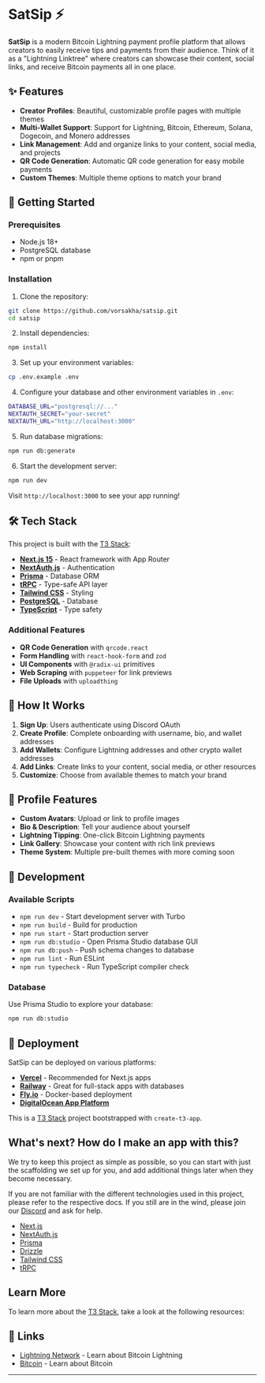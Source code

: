 # SatSip ⚡

**SatSip** is a modern Bitcoin Lightning payment profile platform that allows creators to easily receive tips and payments from their audience. Think of it as a "Lightning Linktree" where creators can showcase their content, social links, and receive Bitcoin payments all in one place.

## ✨ Features

- **Creator Profiles**: Beautiful, customizable profile pages with multiple themes
- **Multi-Wallet Support**: Support for Lightning, Bitcoin, Ethereum, Solana, Dogecoin, and Monero addresses
- **Link Management**: Add and organize links to your content, social media, and projects
- **QR Code Generation**: Automatic QR code generation for easy mobile payments
- **Custom Themes**: Multiple theme options to match your brand

## 🚀 Getting Started

### Prerequisites

- Node.js 18+ 
- PostgreSQL database
- npm or pnpm

### Installation

1. Clone the repository:
```bash
git clone https://github.com/vorsakha/satsip.git
cd satsip
```

2. Install dependencies:
```bash
npm install
```

3. Set up your environment variables:
```bash
cp .env.example .env
```

4. Configure your database and other environment variables in `.env`:
```bash
DATABASE_URL="postgresql://..."
NEXTAUTH_SECRET="your-secret"
NEXTAUTH_URL="http://localhost:3000"
```

5. Run database migrations:
```bash
npm run db:generate
```

6. Start the development server:
```bash
npm run dev
```

Visit `http://localhost:3000` to see your app running!

## 🛠️ Tech Stack

This project is built with the [T3 Stack](https://create.t3.gg/):

- **[Next.js 15](https://nextjs.org)** - React framework with App Router
- **[NextAuth.js](https://next-auth.js.org)** - Authentication
- **[Prisma](https://prisma.io)** - Database ORM
- **[tRPC](https://trpc.io)** - Type-safe API layer
- **[Tailwind CSS](https://tailwindcss.com)** - Styling
- **[PostgreSQL](https://postgresql.org)** - Database
- **[TypeScript](https://typescriptlang.org)** - Type safety

### Additional Features

- **QR Code Generation** with `qrcode.react`
- **Form Handling** with `react-hook-form` and `zod`
- **UI Components** with `@radix-ui` primitives
- **Web Scraping** with `puppeteer` for link previews
- **File Uploads** with `uploadthing`

## 📱 How It Works

1. **Sign Up**: Users authenticate using Discord OAuth
2. **Create Profile**: Complete onboarding with username, bio, and wallet addresses
3. **Add Wallets**: Configure Lightning addresses and other crypto wallet addresses
4. **Add Links**: Create links to your content, social media, or other resources
5. **Customize**: Choose from available themes to match your brand

## 🎨 Profile Features

- **Custom Avatars**: Upload or link to profile images
- **Bio & Description**: Tell your audience about yourself
- **Lightning Tipping**: One-click Bitcoin Lightning payments
- **Link Gallery**: Showcase your content with rich link previews
- **Theme System**: Multiple pre-built themes with more coming soon

## 🔧 Development

### Available Scripts

- `npm run dev` - Start development server with Turbo
- `npm run build` - Build for production
- `npm run start` - Start production server
- `npm run db:studio` - Open Prisma Studio database GUI
- `npm run db:push` - Push schema changes to database
- `npm run lint` - Run ESLint
- `npm run typecheck` - Run TypeScript compiler check

### Database

Use Prisma Studio to explore your database:
```bash
npm run db:studio
```

## 🚀 Deployment

SatSip can be deployed on various platforms:

- **[Vercel](https://vercel.com)** - Recommended for Next.js apps
- **[Railway](https://railway.app)** - Great for full-stack apps with databases
- **[Fly.io](https://fly.io)** - Docker-based deployment
- **[DigitalOcean App Platform](https://digitalocean.com/products/app-platform)**

This is a [T3 Stack](https://create.t3.gg/) project bootstrapped with `create-t3-app`.

## What's next? How do I make an app with this?

We try to keep this project as simple as possible, so you can start with just the scaffolding we set up for you, and add additional things later when they become necessary.

If you are not familiar with the different technologies used in this project, please refer to the respective docs. If you still are in the wind, please join our [Discord](https://t3.gg/discord) and ask for help.

- [Next.js](https://nextjs.org)
- [NextAuth.js](https://next-auth.js.org)
- [Prisma](https://prisma.io)
- [Drizzle](https://orm.drizzle.team)
- [Tailwind CSS](https://tailwindcss.com)
- [tRPC](https://trpc.io)

## Learn More

To learn more about the [T3 Stack](https://create.t3.gg/), take a look at the following resources:

## 🔗 Links

- [Lightning Network](https://lightning.network) - Learn about Bitcoin Lightning
- [Bitcoin](https://bitcoin.org) - Learn about Bitcoin

---
